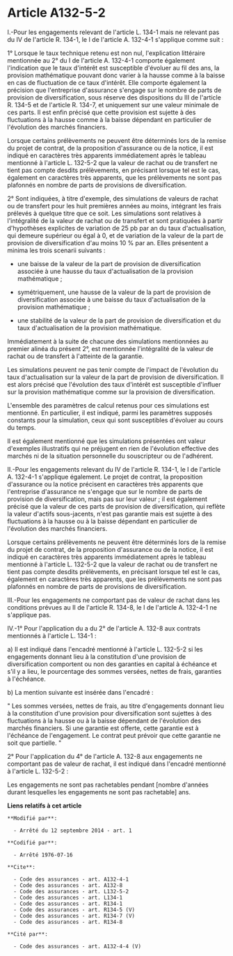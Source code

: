 # Article A132-5-2

I.-Pour les engagements relevant de l'article L. 134-1 mais ne relevant pas du IV de l'article R. 134-1, le I de l'article A.
132-4-1 s'applique comme suit : 

1° Lorsque le taux technique retenu est non nul, l'explication littéraire mentionnée au 2° du I de l'article A. 132-4-1
comporte également l'indication que le taux d'intérêt est susceptible d'évoluer au fil des ans, la provision mathématique
pouvant donc varier à la hausse comme à la baisse en cas de fluctuation de ce taux d'intérêt. Elle comporte également la
précision que l'entreprise d'assurance s'engage sur le nombre de parts de provision de diversification, sous réserve des
dispositions du III de l'article R. 134-5 et de l'article R. 134-7, et uniquement sur une valeur minimale de ces parts. Il
est enfin précisé que cette provision est sujette à des fluctuations à la hausse comme à la baisse dépendant en particulier
de l'évolution des marchés financiers. 

Lorsque certains prélèvements ne peuvent être déterminés lors de la remise du projet de contrat, de la proposition
d'assurance ou de la notice, il est indiqué en caractères très apparents immédiatement après le tableau mentionné à l'article
L. 132-5-2 que la valeur de rachat ou de transfert ne tient pas compte desdits prélèvements, en précisant lorsque tel est le
cas, également en caractères très apparents, que les prélèvements ne sont pas plafonnés en nombre de parts de provisions de
diversification. 

2° Sont indiquées, à titre d'exemple, des simulations de valeurs de rachat ou de transfert pour les huit premières années au
moins, intégrant les frais prélevés à quelque titre que ce soit. Les simulations sont relatives à l'intégralité de la valeur
de rachat ou de transfert et sont pratiquées à partir d'hypothèses explicites de variation de 25 pb par an du taux
d'actualisation, qui demeure supérieur ou égal à 0, et de variation de la valeur de la part de provision de diversification
d'au moins 10 % par an. Elles présentent a minima les trois scenarii suivants :

- une baisse de la valeur de la part de provision de diversification associée à une hausse du taux d'actualisation de la
provision mathématique ;

- symétriquement, une hausse de la valeur de la part de provision de diversification associée à une baisse du taux
d'actualisation de la provision mathématique ;

- une stabilité de la valeur de la part de provision de diversification et du taux d'actualisation de la provision
mathématique. 

Immédiatement à la suite de chacune des simulations mentionnées au premier alinéa du présent 2°, est mentionnée l'intégralité
de la valeur de rachat ou de transfert à l'atteinte de la garantie. 

Les simulations peuvent ne pas tenir compte de l'impact de l'évolution du taux d'actualisation sur la valeur de la part de
provision de diversification. Il est alors précisé que l'évolution des taux d'intérêt est susceptible d'influer sur la
provision mathématique comme sur la provision de diversification. 

L'ensemble des paramètres de calcul retenus pour ces simulations est mentionné. En particulier, il est indiqué, parmi les
paramètres supposés constants pour la simulation, ceux qui sont susceptibles d'évoluer au cours du temps. 

Il est également mentionné que les simulations présentées ont valeur d'exemples illustratifs qui ne préjugent en rien de
l'évolution effective des marchés ni de la situation personnelle du souscripteur ou de l'adhérent. 

II.-Pour les engagements relevant du IV de l'article R. 134-1, le I de l'article A. 132-4-1 s'applique également. Le projet
de contrat, la proposition d'assurance ou la notice précisent en caractères très apparents que l'entreprise d'assurance ne
s'engage que sur le nombre de parts de provision de diversification, mais pas sur leur valeur ; il est également précisé que
la valeur de ces parts de provision de diversification, qui reflète la valeur d'actifs sous-jacents, n'est pas garantie mais
est sujette à des fluctuations à la hausse ou à la baisse dépendant en particulier de l'évolution des marchés financiers. 

Lorsque certains prélèvements ne peuvent être déterminés lors de la remise du projet de contrat, de la proposition
d'assurance ou de la notice, il est indiqué en caractères très apparents immédiatement après le tableau mentionné à l'article
L. 132-5-2 que la valeur de rachat ou de transfert ne tient pas compte desdits prélèvements, en précisant lorsque tel est le
cas, également en caractères très apparents, que les prélèvements ne sont pas plafonnés en nombre de parts de provisions de
diversification. 

III.-Pour les engagements ne comportant pas de valeur de rachat dans les conditions prévues au II de l'article R. 134-8, le I
de l'article A. 132-4-1 ne s'applique pas. 

IV.-1° Pour l'application du a du 2° de l'article A. 132-8 aux contrats mentionnés à l'article L. 134-1 : 

a) Il est indiqué dans l'encadré mentionné à l'article L. 132-5-2 si les engagements donnant lieu à la constitution d'une
provision de diversification comportent ou non des garanties en capital à échéance et s'il y a lieu, le pourcentage des
sommes versées, nettes de frais, garanties à l'échéance. 

b) La mention suivante est insérée dans l'encadré : 

" Les sommes versées, nettes de frais, au titre d'engagements donnant lieu à la constitution d'une provision pour
diversification sont sujettes à des fluctuations à la hausse ou à la baisse dépendant de l'évolution des marchés financiers.
Si une garantie est offerte, cette garantie est à l'échéance de l'engagement. Le contrat peut prévoir que cette garantie ne
soit que partielle. " 

2° Pour l'application du 4° de l'article A. 132-8 aux engagements ne comportant pas de valeur de rachat, il est indiqué dans
l'encadré mentionné à l'article L. 132-5-2 : 

Les engagements ne sont pas rachetables pendant [nombre d'années durant lesquelles les engagements ne sont pas rachetable]
ans.

**Liens relatifs à cet article**

	**Modifié par**:

	  - Arrêté du 12 septembre 2014 - art. 1

	**Codifié par**:

	  - Arrêté 1976-07-16

	**Cite**:

	  - Code des assurances - art. A132-4-1
	  - Code des assurances - art. A132-8
	  - Code des assurances - art. L132-5-2
	  - Code des assurances - art. L134-1
	  - Code des assurances - art. R134-1
	  - Code des assurances - art. R134-5 (V)
	  - Code des assurances - art. R134-7 (V)
	  - Code des assurances - art. R134-8

	**Cité par**:

	  - Code des assurances - art. A132-4-4 (V)
